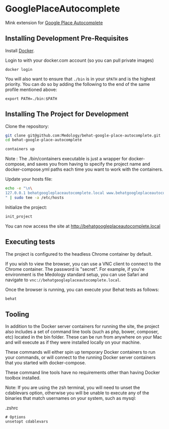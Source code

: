 # GooglePlaceAutocomplete
Mink extension for [Google Place Autocomplete](https://developers.google.com/maps/documentation/javascript/examples/places-autocomplete-addressform)

## Installing Development Pre-Requisites

Install [Docker](https://www.docker.com).

Login to with your docker.com account (so you can pull private images)

```
docker login
```

You will also want to ensure that `./bin` is in your `$PATH` and is the highest priority. You can do so by adding the
following to the end of the same profile mentioned above:

```
export PATH=./bin:$PATH
```

## Installing The Project for Development

Clone the repository:

```bash
git clone git@github.com:Medology/behat-google-place-autocomplete.git
cd behat-google-place-autocomplete
```

```bash
containers up
```

Note : The ./bin/containers executable is just a wrapper for docker-compose, and saves you from having to specify the
project name and docker-compose.yml paths each time you want to work with the containers.

Update your hosts file:

```bash
echo -e "\n\
127.0.0.1 behatgoogleplaceautocomplete.local www.behatgoogleplaceautocomplete.local\n\
" | sudo tee -a /etc/hosts
```

Initialize the project:

```bash
init_project
```

You can now access the site at http://behatgoogleplaceautocomplete.local

## Executing tests

The project is configured to the headless Chrome container by default.

If you wish to view the browser, you can use a VNC client to connect to the Chrome container. The password is "secret".
For example, if you're environment is the Medology standard setup, you can use Safari and navigate to
`vnc://behatgoogleplaceautocomplete.local`.

Once the browser is running, you can execute your Behat tests as follows:

```bash
behat
```

## Tooling

In addition to the Docker server containers for running the site, the project also includes a set of command line tools
(such as php, bower, composer, etc) located in the bin folder. These can be run from anywhere on your Mac and will
execute as if they were installed locally on your machine.

These commands will either spin up temporary Docker containers to run your commands, or will connect to the running
Docker server containers that you started with docker-compose.

These command line tools have no requirements other than having Docker toolbox installed.

Note: If you are using the zsh terminal, you will need to unset the cdablevars option, otherwise you will be unable
to execute any of the binaries that match usernames on your system, such as mysql:

.zshrc
```
# Options
unsetopt cdablevars
```
